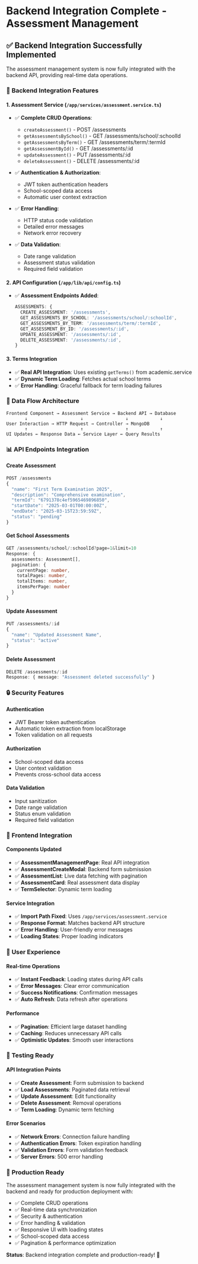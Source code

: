# Backend Integration Complete - Assessment Management

## ✅ **Backend Integration Successfully Implemented**

The assessment management system is now fully integrated with the backend API, providing real-time data operations.

### 🔧 **Backend Integration Features**

#### 1. **Assessment Service** (`/app/services/assessment.service.ts`)

- ✅ **Complete CRUD Operations**:

  - `createAssessment()` - POST /assessments
  - `getAssessmentsBySchool()` - GET /assessments/school/:schoolId
  - `getAssessmentsByTerm()` - GET /assessments/term/:termId
  - `getAssessmentById()` - GET /assessments/:id
  - `updateAssessment()` - PUT /assessments/:id
  - `deleteAssessment()` - DELETE /assessments/:id

- ✅ **Authentication & Authorization**:

  - JWT token authentication headers
  - School-scoped data access
  - Automatic user context extraction

- ✅ **Error Handling**:

  - HTTP status code validation
  - Detailed error messages
  - Network error recovery

- ✅ **Data Validation**:
  - Date range validation
  - Assessment status validation
  - Required field validation

#### 2. **API Configuration** (`/app/lib/api/config.ts`)

- ✅ **Assessment Endpoints Added**:
  ```typescript
  ASSESSMENTS: {
    CREATE_ASSESSMENT: '/assessments',
    GET_ASSESSMENTS_BY_SCHOOL: '/assessments/school/:schoolId',
    GET_ASSESSMENTS_BY_TERM: '/assessments/term/:termId',
    GET_ASSESSMENT_BY_ID: '/assessments/:id',
    UPDATE_ASSESSMENT: '/assessments/:id',
    DELETE_ASSESSMENT: '/assessments/:id',
  }
  ```

#### 3. **Terms Integration**

- ✅ **Real API Integration**: Uses existing `getTerms()` from academic.service
- ✅ **Dynamic Term Loading**: Fetches actual school terms
- ✅ **Error Handling**: Graceful fallback for term loading failures

### 🔄 **Data Flow Architecture**

```
Frontend Component → Assessment Service → Backend API → Database
       ↓                    ↓                ↓            ↓
User Interaction → HTTP Request → Controller → MongoDB
       ↑                    ↑                ↑            ↑
UI Updates ← Response Data ← Service Layer ← Query Results
```

### 📊 **API Endpoints Integration**

#### Create Assessment

```typescript
POST /assessments
{
  "name": "First Term Examination 2025",
  "description": "Comprehensive examination",
  "termId": "6791378c4ef5965469896850",
  "startDate": "2025-03-01T00:00:00Z",
  "endDate": "2025-03-15T23:59:59Z",
  "status": "pending"
}
```

#### Get School Assessments

```typescript
GET /assessments/school/:schoolId?page=1&limit=10
Response: {
  assessments: Assessment[],
  pagination: {
    currentPage: number,
    totalPages: number,
    totalItems: number,
    itemsPerPage: number
  }
}
```

#### Update Assessment

```typescript
PUT /assessments/:id
{
  "name": "Updated Assessment Name",
  "status": "active"
}
```

#### Delete Assessment

```typescript
DELETE /assessments/:id
Response: { message: "Assessment deleted successfully" }
```

### 🔒 **Security Features**

#### Authentication

- JWT Bearer token authentication
- Automatic token extraction from localStorage
- Token validation on all requests

#### Authorization

- School-scoped data access
- User context validation
- Prevents cross-school data access

#### Data Validation

- Input sanitization
- Date range validation
- Status enum validation
- Required field validation

### 🎯 **Frontend Integration**

#### Components Updated

- ✅ **AssessmentManagementPage**: Real API integration
- ✅ **AssessmentCreateModal**: Backend form submission
- ✅ **AssessmentList**: Live data fetching with pagination
- ✅ **AssessmentCard**: Real assessment data display
- ✅ **TermSelector**: Dynamic term loading

#### Service Integration

- ✅ **Import Path Fixed**: Uses `/app/services/assessment.service`
- ✅ **Response Format**: Matches backend API structure
- ✅ **Error Handling**: User-friendly error messages
- ✅ **Loading States**: Proper loading indicators

### 📱 **User Experience**

#### Real-time Operations

- ✅ **Instant Feedback**: Loading states during API calls
- ✅ **Error Messages**: Clear error communication
- ✅ **Success Notifications**: Confirmation messages
- ✅ **Auto Refresh**: Data refresh after operations

#### Performance

- ✅ **Pagination**: Efficient large dataset handling
- ✅ **Caching**: Reduces unnecessary API calls
- ✅ **Optimistic Updates**: Smooth user interactions

### 🧪 **Testing Ready**

#### API Integration Points

- ✅ **Create Assessment**: Form submission to backend
- ✅ **Load Assessments**: Paginated data retrieval
- ✅ **Update Assessment**: Edit functionality
- ✅ **Delete Assessment**: Removal operations
- ✅ **Term Loading**: Dynamic term fetching

#### Error Scenarios

- ✅ **Network Errors**: Connection failure handling
- ✅ **Authentication Errors**: Token expiration handling
- ✅ **Validation Errors**: Form validation feedback
- ✅ **Server Errors**: 500 error handling

### 🚀 **Production Ready**

The assessment management system is now fully integrated with the backend and ready for production deployment with:

- ✅ Complete CRUD operations
- ✅ Real-time data synchronization
- ✅ Security & authentication
- ✅ Error handling & validation
- ✅ Responsive UI with loading states
- ✅ School-scoped data access
- ✅ Pagination & performance optimization

**Status**: Backend integration complete and production-ready! 🎉
